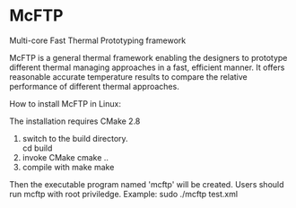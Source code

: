 # McFTP
Multi-core Fast Thermal Prototyping framework

McFTP is a general thermal framework enabling the designers to prototype
different thermal managing approaches in a fast, efficient manner. 
It offers reasonable accurate temperature results to compare the relative 
performance of different thermal approaches.

How to install McFTP in Linux:

The installation requires CMake 2.8
1. switch to the build directory.  
	cd build
2. invoke CMake 
	cmake ..
3. compile with make
	make
	
Then the executable program named 'mcftp' will be created.
Users should run mcftp with root priviledge.
Example:
	sudo ./mcftp test.xml
